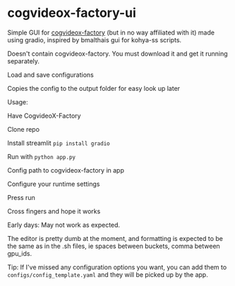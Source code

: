 # cogvideox-factory-ui


Simple GUI for [cogvideox-factory](https://github.com/a-r-r-o-w/cogvideox-factory) (but in no way affiliated with it) made using gradio, inspired by bmalthais gui for kohya-ss scripts.

Doesn't contain cogvideox-factory. You must download it and get it running separately.

Load and save configurations

Copies the config to the output folder for easy look up later


Usage:

Have CogvideoX-Factory

Clone repo

Install streamlit `pip install gradio`

Run with `python app.py`

Config path to cogvideox-factory in app

Configure your runtime settings

Press run

Cross fingers and hope it works



Early days: May not work as expected.

The editor is pretty dumb at the moment, and formatting is expected to be the same as in the .sh files, ie spaces between buckets, comma between gpu_ids.


Tip:
If I've missed any configuration options you want, you can add them to `configs/config_template.yaml` and they will be picked up by the app.
